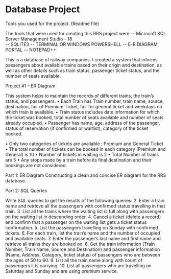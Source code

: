 # Database Project

Tools you used for the project. (Readme file)

The tools that were used for creating this RRS project were 
-- Microsoft SQL Server Management Studio - 18                                                                                                                                          
-- SQLITE3
-- TERMINAL OR WINDOWS POWERSHELL
-- E-R DIAGRAM PORTAL 
-- NOTEPAD++

This is a database of railway companies. I created a system that informs passengers about available trains based on their origin and destination, 
as well as other details such as train status, passenger ticket status, and the number of seats available.

Project #1 – ER Diagram

This system helps to maintain the records of different trains, the train’s status, and passengers.
• Each Train has Train number, train name, source, destination, fair of Premium Ticket, fair for general ticket and weekdays on which train is available.
• Train status includes date information for which the ticket was booked, total number of seats available and number of seats already occupied.
• Passenger has name, age, address of the passenger, status of reservation (if confirmed or waitlist), category of the ticket booked.

• Only two categories of tickets are available : Premium and General Ticket
• The total number of tickets can be booked in each category (Premium and General) is 10
• Number of tickets in waiting is 2
• Total Number of trains are 5
• Any stops made by a train before its final destination and their bookings are not considered.

Part 1: ER Diagram
Constructing a clean and concise ER diagram for the RRS database.

Part 2: SQL Queries

Write SQL queries to get the results of the following queries:
2. Enter a train name and retrieve all the passengers with confirmed status travelling in that train.
3. List all the trains where the waiting list is full along with passengers on the waiting list in descending order.
4. Cancel a ticket (delete a record) and confirm that a passenger on the waiting list gets a ticket status confirmation.
5. List the passengers travelling on Sunday with confirmed tickets.
6. For each train, list the train’s name and the number of occupied and available seats.
7. Enter the passenger’s last name and first name and retrieve all trains they are booked on. 
8. Get the train information (Train Number, Train Name, Source and Destination) and passenger information (Name, Address, Category, ticket status) of passengers who are between the ages of 50 to 60. 
9. List all the train name along with count of passengers it is carrying.
10. List all passengers who are travelling on Saturday and Sunday and are using premium service.
